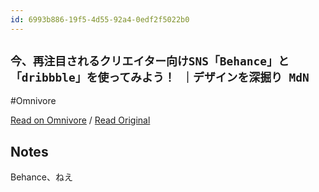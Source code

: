 ```yaml
---
id: 6993b886-19f5-4d55-92a4-0edf2f5022b0
---
```


## `今、再注目されるクリエイター向けSNS「Behance」と「dribbble」を使ってみよう！ ｜デザインを深掘り MdN`
#Omnivore

[Read on Omnivore](https://omnivore.app/me/sns-behance-dribbble-md-n-190918041d1) / [Read Original](https://www.mdn.co.jp/web/helpful_tips/6615)

## Notes

Behance、ねえ


